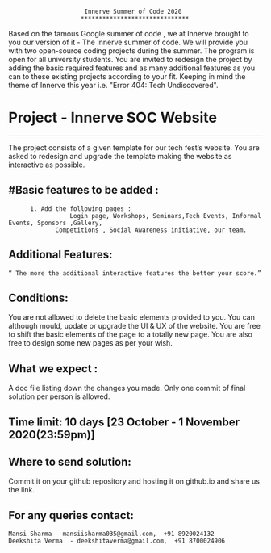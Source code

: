                                                     
						 Innerve Summer of Code 2020
						******************************
													
Based on the famous Google summer of code , we at Innerve  brought to you our version of it - The Innerve summer of code. We will 
provide you with two open-source coding projects during the summer. The program is open for all university students.
You are invited to redesign the project by adding the basic required features and as many additional features as you can to these
existing projects according to your fit. Keeping in mind the theme of Innerve this year i.e. "Error 404: Tech Undiscovered". 

# Project  - Innerve SOC Website
--------------------------------
The project consists of a given template for our tech fest’s website. You are asked to redesign and upgrade the template making the
website as interactive as possible.

#Basic features to be added :
----------------------------
          1. Add the following pages : 
		             Login page, Workshops, Seminars,Tech Events, Informal Events, Sponsors ,Gallery,
			     Competitions , Social Awareness initiative, our team.

Additional Features:
--------------------
	“ The more the additional interactive features the better your score.”
 
Conditions:
-----------
You are not allowed to delete the basic elements provided to you.
You can although mould, update or upgrade the UI & UX of the website.
You are free to shift the basic elements of the page to a totally new page.
You are also free to design some new pages as per your wish.

What we expect :
----------------
A doc file listing down the changes you made.
Only one commit of final solution per person is allowed.

Time limit: 10 days [23 October - 1 November 2020(23:59pm)]
-----------

Where to send solution:
-----------------------
Commit it on your github repository and hosting it on github.io and share us the link.

For any queries contact: 
------------------------
    Mansi Sharma - mansiisharma035@gmail.com,  +91 8920024132    
    Deekshita Verma  - deekshitaverma@gmail.com,  +91 8700024906

